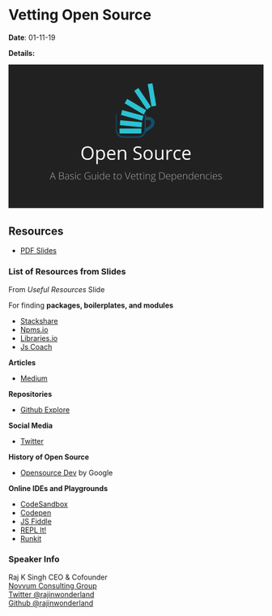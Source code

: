 # Vetting Open Source

**Date**:
01-11-19

**Details:**

  <img src="Vetting Open Source.png" width=600/>

## Resources

- [PDF Slides](Vetting%20Open%20Source.pdf)

### List of Resources from Slides

From _Useful Resources_ Slide

For finding **packages, boilerplates, and modules**

- [Stackshare](https://stackshare.io)
- [Npms.io](https://npms.io)
- [Libraries.io](https://npms.io)
- [Js Coach](https://js.coach)

**Articles**

- [Medium](https://medium.com)

**Repositories**

- [Github Explore](https://github.com/explore)

**Social Media**

- [Twitter](https://twitter.com)

**History of Open Source**

- [Opensource Dev](https://opensource.dev) by Google

**Online IDEs and Playgrounds**

- [CodeSandbox](https://codesandbox.io)
- [Codepen](https://codepen.io)
- [JS Fiddle](https://jsfiddle.net)
- [REPL It!](https://repl.it)
- [Runkit](https://runkit.com)

### Speaker Info

Raj K Singh
CEO & Cofounder
<br/>
[Novvum Consulting Group](https://www.novvum.io)
<br/>
[Twitter @rajinwonderland](https://twitter.com/rajinwonderland)
<br/>
[Github @rajinwonderland](https://github.com/rajinwonderland)
